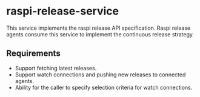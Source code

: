 # raspi-release-service

This service implements the raspi release API specification. Raspi release
agents consume this service to implement the continuous release strategy.

## Requirements
- Support fetching latest releases.
- Support watch connections and pushing new releases to connected agents.
- Ability for the caller to specify selection criteria for watch connections.
